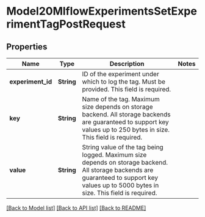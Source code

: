 # Model20MlflowExperimentsSetExperimentTagPostRequest

## Properties

Name | Type | Description | Notes
------------ | ------------- | ------------- | -------------
**experiment_id** | **String** | ID of the experiment under which to log the tag. Must be provided. This field is required. | 
**key** | **String** | Name of the tag. Maximum size depends on storage backend. All storage backends are guaranteed to support key values up to 250 bytes in size. This field is required. | 
**value** | **String** | String value of the tag being logged. Maximum size depends on storage backend. All storage backends are guaranteed to support key values up to 5000 bytes in size. This field is required. | 

[[Back to Model list]](../README.md#documentation-for-models) [[Back to API list]](../README.md#documentation-for-api-endpoints) [[Back to README]](../README.md)


